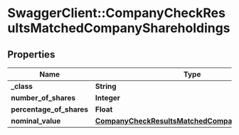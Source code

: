 # SwaggerClient::CompanyCheckResultsMatchedCompanyShareholdings

## Properties
Name | Type | Description | Notes
------------ | ------------- | ------------- | -------------
**_class** | **String** |  | 
**number_of_shares** | **Integer** |  | 
**percentage_of_shares** | **Float** |  | 
**nominal_value** | [**CompanyCheckResultsMatchedCompanyNominalValue**](CompanyCheckResultsMatchedCompanyNominalValue.md) |  | 


